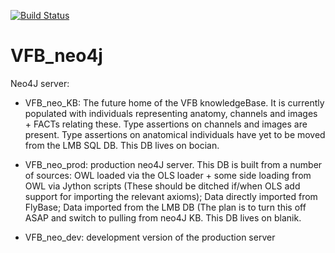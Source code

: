 [![Build Status](https://travis-ci.org/VirtualFlyBrain/VFB_neo4j.svg?branch=master)](https://travis-ci.org/VirtualFlyBrain/VFB_neo4j)


# VFB_neo4j

Neo4J server:

* VFB\_neo_KB: The future home of the VFB knowledgeBase.  It is currently populated with individuals representing anatomy, channels and images + FACTs relating these.  Type assertions on channels and images are present.  Type assertions on anatomical individuals have yet to be moved from the LMB SQL DB.  This DB lives on bocian.

* VFB\_neo_prod: production neo4J server.  This DB is built from a number of sources: OWL loaded via the OLS loader + some side loading from OWL via Jython scripts (These should be ditched if/when OLS add support for importing the relevant axioms); Data directly imported from FlyBase; Data imported from the LMB DB (The plan is to turn this off ASAP and switch to pulling from neo4J KB.  This DB lives on blanik.

* VFB\_neo_dev: development version of the production server
